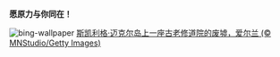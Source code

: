 
**愿原力与你同在！**

![bing-wallpaper](https://www.bing.com/th?id=OHR.JediMonastery_ZH-CN0091557941_1920x1080.jpg)
[斯凯利格·迈克尔岛上一座古老修道院的废墟，爱尔兰 (© MNStudio/Getty Images)](https://www.bing.com/search?q=%E6%98%9F%E7%90%83%E5%A4%A7%E6%88%98%E6%97%A5&amp;form=hpcapt&amp;mkt=zh-cn)
  